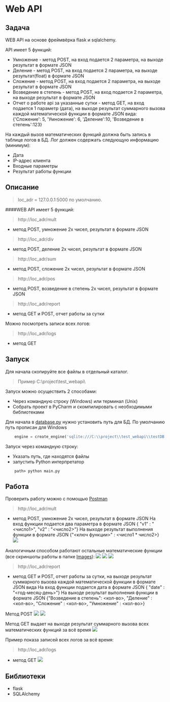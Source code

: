 # Web API

## Задача

WEB API на основе фреймвёрка flask и sqlalchemy.
 
API имеет 5 функций:
- Умножение - метод POST, на вход подается 2 параметра, на выходе результат в формате JSON
- Деление - метод POST, на вход подается 2 параметра, на выходе результат(float) в формате JSON
- Сложение - метод POST, на вход подается 2 параметра, на выходе результат в формате JSON
- Возведение в степень - метод POST, на вход подается 2 параметра, на выходе результат в формате JSON
- Отчет о работе api за указанные сутки - метод GET, на вход подается 1 параметр (дата), на выходе результат суммарного вызова каждой математической функции в формате JSON вида:
    {'Сложение': 5, 'Умножение': 6, 'Деление':10, 'Возведение в степень':123}
 
На каждый вызов математических функций должна быть запись в таблице логов в БД.
Лог должен содержать следующую информацию (минимум):
- Дата
- IP-адрес клиента
- Входные параметры
- Результат работы функции

## Описание 

>loc_adr = 127.0.0.1:5000 по умолчанию.

####WEB API имеет 5 функций:
>http://loc_adr/mult
-  метод POST, умножение 2х чисел, результат в формате JSON

>http://loc_adr/div
-  метод POST, деление 2х чисел, результат в формате JSON

>http://loc_adr/sum 
- метод POST, сложение 2х чисел, результат в формате JSON

>http://loc_adr/pos
- метод POST, возведение в степень 2х чисел, результат в формате JSON

>http://loc_adr/report
- метод GET и POST, отчет работы за сутки

Можно посмотреть записи всех логов:
>http://loc_adr/logs 
- метод GET

## Запуск

Для начала скопируйте все файлы в отдельный каталог. 
>Пример C:\project\test_webapi\ 

Запуск можно осуществить 2 способами: 
- Через командную строку (Windows) или терминал (Unix)
- Собрать проект в PyCharm и скомпилировать с необходимыми библиотеками

Для начала в [database.py](https://github.com/rcv911/web-api-test/blob/master/database.py) нужно установить путь для БД.
По умолчанию путь прописан для Windows 
```python
	engine = create_engine('sqlite:///C:\\project\\test_webapi\\testDB.db', convert_unicode=True)
```

Запуск через командную строку:
- Указать путь, где находятся файлы 
- запустить Python интерпретатор
```
	path> python main.py
```

## Работа

Проверить работу можно с помощью [Postman](https://www.getpostman.com/)

>http://loc_adr/mult
- метод POST, умножение 2х чисел, результат в формате JSON
На вход функции подается два параметра в формате JSON { "v1" : "<число1>", "v2" : "<число2>"}
На выходе результат выполнения функции в формате JSON {"<ключ функции>" : <число1 * число2>} 
![](images/mult.png)

Аналогичным способом работают остальные математические функции (все скриншоты работы в папке [Images](https://github.com/rcv911/web-api-test/tree/master/images)):
![](images/div.png)
![](images/sum.png)
![](images/pos.png)

>http://loc_adr/report
- метод GET и POST, отчет работы за сутки, на выходе результат суммарного вызова каждой математической функции в формате JSON вида
На вход функции подается дата в формате JSON { "date" : "<год-месяц-день>"}
На выходе результат выполнения функции в формате JSON 
{"Возведение в степень": <кол-во>, "Деление" : <кол-во>, "Сложение" : <кол-во>, "Умножение" : <кол-во>} 

Метод POST
![](images/report_post.png)
![](images/report_post2.png)

Метод GET выдает на выходе результат суммарного вызова всех математических функций за всё время 
![](images/report_get.jpg)

Пример показа записей всех логов за всё время:
>http://loc_adr/logs
- метод GET
![](images/logs.png)

## Библиотеки

- flask
- SQLAlchemy



